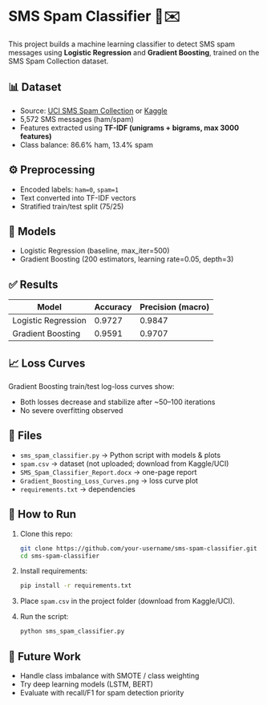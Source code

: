 # SMS Spam Classifier 📱✉️

This project builds a machine learning classifier to detect SMS spam messages using **Logistic Regression** and **Gradient Boosting**, trained on the SMS Spam Collection dataset.

## 📊 Dataset
- Source: [UCI SMS Spam Collection](https://archive.ics.uci.edu/dataset/228/sms%2Bspam%2Bcollection) or [Kaggle](https://www.kaggle.com/datasets/uciml/sms-spam-collection-dataset)
- 5,572 SMS messages (ham/spam)
- Features extracted using **TF-IDF (unigrams + bigrams, max 3000 features)**
- Class balance: 86.6% ham, 13.4% spam

## ⚙️ Preprocessing
- Encoded labels: `ham=0`, `spam=1`
- Text converted into TF-IDF vectors
- Stratified train/test split (75/25)

## 🤖 Models
- Logistic Regression (baseline, max_iter=500)
- Gradient Boosting (200 estimators, learning rate=0.05, depth=3)

## ✅ Results
| Model                | Accuracy | Precision (macro) |
|-----------------------|----------|-------------------|
| Logistic Regression   | 0.9727   | 0.9847            |
| Gradient Boosting     | 0.9591   | 0.9707            |

## 📈 Loss Curves
Gradient Boosting train/test log-loss curves show:
- Both losses decrease and stabilize after ~50–100 iterations
- No severe overfitting observed

## 📂 Files
- `sms_spam_classifier.py` → Python script with models & plots
- `spam.csv` → dataset (not uploaded; download from Kaggle/UCI)
- `SMS_Spam_Classifier_Report.docx` → one-page report
- `Gradient_Boosting_Loss_Curves.png` → loss curve plot
- `requirements.txt` → dependencies

## 🚀 How to Run
1. Clone this repo:
   ```bash
   git clone https://github.com/your-username/sms-spam-classifier.git
   cd sms-spam-classifier
   ```

2. Install requirements:
   ```bash
   pip install -r requirements.txt
   ```

3. Place `spam.csv` in the project folder (download from Kaggle/UCI).

4. Run the script:
   ```bash
   python sms_spam_classifier.py
   ```

## 🔮 Future Work
- Handle class imbalance with SMOTE / class weighting
- Try deep learning models (LSTM, BERT)
- Evaluate with recall/F1 for spam detection priority

